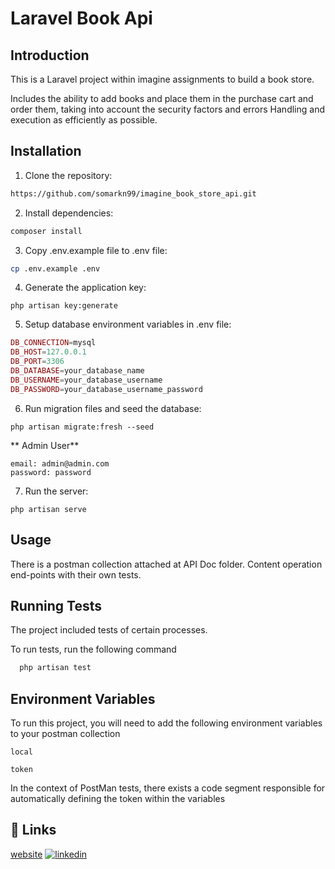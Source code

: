 # Laravel Book Api

## Introduction

This is a Laravel project within imagine assignments to build a book store.

Includes the ability to add books and place them in the purchase cart and order them, taking into account the security factors and errors Handling and execution as efficiently as possible.

## Installation

1. Clone the repository:

```sh
https://github.com/somarkn99/imagine_book_store_api.git
```

2. Install dependencies:

```php
composer install
```

3. Copy .env.example file to .env file:

```sh
cp .env.example .env
```

4. Generate the application key:

```
php artisan key:generate
```

5. Setup database environment variables in .env file:

```php
DB_CONNECTION=mysql
DB_HOST=127.0.0.1
DB_PORT=3306
DB_DATABASE=your_database_name
DB_USERNAME=your_database_username
DB_PASSWORD=your_database_username_password
```

6. Run migration files and seed the database:

```
php artisan migrate:fresh --seed
```

** Admin User**

```
email: admin@admin.com
password: password
```

7. Run the server:

```
php artisan serve
```

## Usage

There is a postman collection attached at API Doc folder. Content operation end-points with their own tests.

## Running Tests

The project included tests of certain processes.

To run tests, run the following command

```php
  php artisan test
```

## Environment Variables

To run this project, you will need to add the following environment variables to your postman collection

`local`

`token`

In the context of PostMan tests, there exists a code segment responsible for automatically defining the token within the variables

## 🔗 Links

[website](https://www.somar-kesen.com/)
[![linkedin](https://img.shields.io/badge/linkedin-0A66C2?style=for-the-badge&logo=linkedin&logoColor=white)](https://www.linkedin.com/in/somarkesen/)
